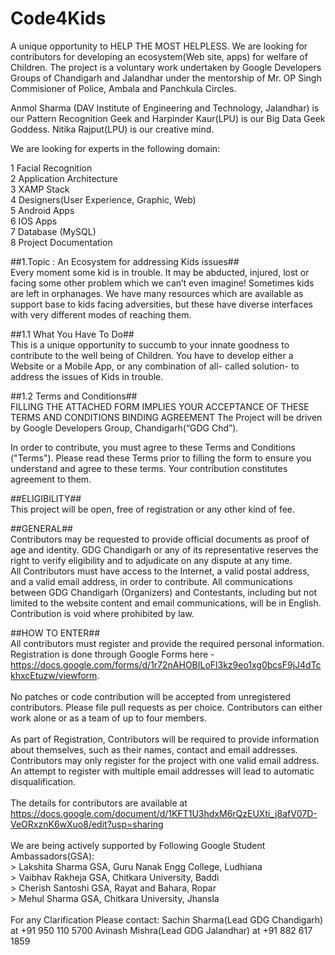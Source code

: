 # Code4Kids
A unique opportunity to  HELP THE MOST HELPLESS.
We are looking for contributors for developing an ecosystem(Web site, apps) for welfare of Children. The project is a voluntary work undertaken by Google Developers Groups of Chandigarh and Jalandhar under the mentorship of Mr. OP Singh Commisioner of Police, Ambala and Panchkula Circles.

Anmol Sharma (DAV Institute of Engineering and Technology, Jalandhar) is our Pattern Recognition Geek and Harpinder Kaur(LPU) is our Big Data Geek Goddess. Nitika Rajput(LPU) is our creative mind.

We are looking for experts in the following domain:<br />

1	Facial Recognition <br />
2	Application Architecture <br />
3	XAMP Stack <br />
4	Designers(User Experience, Graphic, Web) <br />
5	Android Apps <br />
6	IOS Apps <br />
7	Database (MySQL) <br />
8	Project Documentation <br />

##1.Topic : An Ecosystem for addressing Kids issues##<br />
Every moment some kid is in trouble. It may be abducted, injured, lost or facing some other problem which we can’t even imagine! Sometimes kids are left in orphanages. We have many resources which are available as support base to kids facing adversities, but these have diverse interfaces with very different modes of reaching them.

##1.1	What You Have To Do## <br />
This is a unique opportunity to succumb to your innate goodness to contribute to the well being of Children.
You have to develop either a Website or a Mobile App, or any combination of all- called solution- to address the issues of Kids in trouble.

##1.2 Terms and Conditions##<br />
FILLING THE ATTACHED FORM IMPLIES YOUR ACCEPTANCE OF THESE TERMS AND CONDITIONS
BINDING AGREEMENT 
The Project will be driven by Google Developers Group, Chandigarh(“GDG Chd”). 

In order to contribute, you must agree to these Terms and Conditions ("Terms"). Please read these Terms prior to filling the form to ensure you understand and agree to these terms. Your contribution constitutes agreement to them. 

##ELIGIBILITY##<br />
This project will be open, free of registration or any other kind of fee.

##GENERAL##<br />
Contributors may be requested to provide official documents as proof of age and identity.
GDG Chandigarh or any of its representative reserves the right to verify eligibility and to adjudicate on any dispute at any time.<br />
All Contributors must have access to the Internet, a valid postal address, and a valid email address, in order to contribute.
All communications between GDG Chandigarh (Organizers) and Contestants, including but not limited to the website content and email communications, will be in English.<br />
Contribution is void where prohibited by law. 
 
##HOW TO ENTER##<br />
All contributors must register and provide the required personal information. Registration is done through Google Forms here - https://docs.google.com/forms/d/1r72nAHOBILoFl3kz9eo1xg0bcsF9jJ4dTckhxcEtuzw/viewform. <br /><br />
No patches or code contribution will be accepted from unregistered contributors. Please file pull requests as per choice. 
Contributors can either work alone or as a team of up to four members.<br /><br />
As part of Registration, Contributors will be required to provide information about themselves, such as their names, contact and email addresses.<br />
Contributors may only register for the project with one valid email address. An attempt to register with multiple email addresses will lead to automatic disqualification.
<br /><br />
The details for contributors are available at https://docs.google.com/document/d/1KFT1U3hdxM6rQzEUXti_j8afV07D-VeORxznK6wXuo8/edit?usp=sharing 
<br /><br />
We are being actively supported by Following Google Student Ambassadors(GSA):<br />
     > Lakshita Sharma GSA, Guru Nanak Engg College, Ludhiana <br />
     > Vaibhav Rakheja GSA, Chitkara University, Baddi<br />
     > Cherish Santoshi GSA, Rayat and Bahara, Ropar<br />
     > Mehul Sharma GSA, Chitkara University, Jhansla<br />
<br />
For any Clarification Please contact:
       Sachin Sharma(Lead GDG Chandigarh) at +91 950 110 5700
       Avinash Mishra(Lead GDG Jalandhar)    at +91 882 617 1859 
